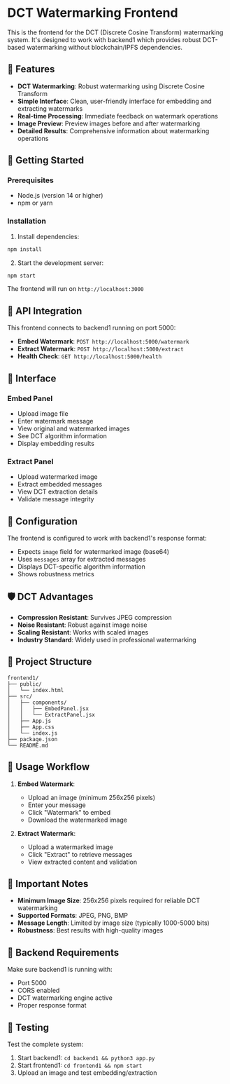 # DCT Watermarking Frontend

This is the frontend for the DCT (Discrete Cosine Transform) watermarking system. It's designed to work with backend1 which provides robust DCT-based watermarking without blockchain/IPFS dependencies.

## 🎯 Features

- **DCT Watermarking**: Robust watermarking using Discrete Cosine Transform
- **Simple Interface**: Clean, user-friendly interface for embedding and extracting watermarks
- **Real-time Processing**: Immediate feedback on watermark operations
- **Image Preview**: Preview images before and after watermarking
- **Detailed Results**: Comprehensive information about watermarking operations

## 🚀 Getting Started

### Prerequisites

- Node.js (version 14 or higher)
- npm or yarn

### Installation

1. Install dependencies:
```bash
npm install
```

2. Start the development server:
```bash
npm start
```

The frontend will run on `http://localhost:3000`

## 📡 API Integration

This frontend connects to backend1 running on port 5000:

- **Embed Watermark**: `POST http://localhost:5000/watermark`
- **Extract Watermark**: `POST http://localhost:5000/extract`
- **Health Check**: `GET http://localhost:5000/health`

## 🎨 Interface

### Embed Panel
- Upload image file
- Enter watermark message
- View original and watermarked images
- See DCT algorithm information
- Display embedding results

### Extract Panel
- Upload watermarked image
- Extract embedded messages
- View DCT extraction details
- Validate message integrity

## 🔧 Configuration

The frontend is configured to work with backend1's response format:

- Expects `image` field for watermarked image (base64)
- Uses `messages` array for extracted messages
- Displays DCT-specific algorithm information
- Shows robustness metrics

## 🛡️ DCT Advantages

- **Compression Resistant**: Survives JPEG compression
- **Noise Resistant**: Robust against image noise
- **Scaling Resistant**: Works with scaled images
- **Industry Standard**: Widely used in professional watermarking

## 📁 Project Structure

```
frontend1/
├── public/
│   └── index.html
├── src/
│   ├── components/
│   │   ├── EmbedPanel.jsx
│   │   └── ExtractPanel.jsx
│   ├── App.js
│   ├── App.css
│   └── index.js
├── package.json
└── README.md
```

## 🔄 Usage Workflow

1. **Embed Watermark**:
   - Upload an image (minimum 256x256 pixels)
   - Enter your message
   - Click "Watermark" to embed
   - Download the watermarked image

2. **Extract Watermark**:
   - Upload a watermarked image
   - Click "Extract" to retrieve messages
   - View extracted content and validation

## 🚨 Important Notes

- **Minimum Image Size**: 256x256 pixels required for reliable DCT watermarking
- **Supported Formats**: JPEG, PNG, BMP
- **Message Length**: Limited by image size (typically 1000-5000 bits)
- **Robustness**: Best results with high-quality images

## 🔗 Backend Requirements

Make sure backend1 is running with:
- Port 5000
- CORS enabled
- DCT watermarking engine active
- Proper response format

## 🧪 Testing

Test the complete system:
1. Start backend1: `cd backend1 && python3 app.py`
2. Start frontend1: `cd frontend1 && npm start`
3. Upload an image and test embedding/extraction
